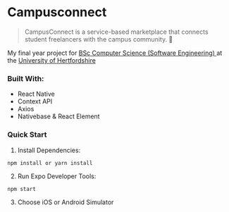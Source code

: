 # Campusconnect

> CampusConnect is a service-based marketplace that connects student freelancers with the campus community. 💸 

My final year project for [BSc Computer Science (Software Engineering) ](https://www.herts.ac.uk/courses/computer-science-software-engineering3) at the [University of Hertfordshire ](https://www.herts.ac.uk/)


### Built With:
- React Native
- Context API
- Axios
- Nativebase & React Element

### Quick Start
1. Install Dependencies:
```
npm install or yarn install
```

2. Run Expo Developer Tools:
```
npm start
```

3. Choose iOS or Android Simulator
